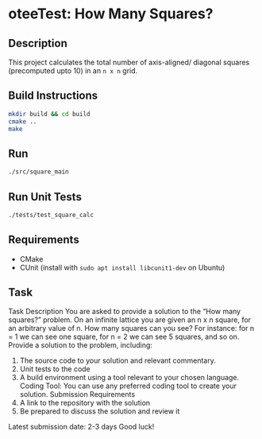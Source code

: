 # oteeTest: How Many Squares?

## Description
This project calculates the total number of axis-aligned/ diagonal squares (precomputed upto 10) in an `n x n` grid.

## Build Instructions

```bash
mkdir build && cd build
cmake ..
make
```

## Run

```bash
./src/square_main
```

## Run Unit Tests

```bash
./tests/test_square_calc
```

## Requirements
- CMake
- CUnit (install with `sudo apt install libcunit1-dev` on Ubuntu)


## Task
Task Description
You are asked to provide a solution to the “How many squares?” problem. On an
infinite lattice you are given an n x n square, for an arbitrary value of n. How many
squares can you see? For instance: for n = 1 we can see one square, for n = 2 we
can see 5 squares, and so on.
Provide a solution to the problem, including:
1. The source code to your solution and relevant commentary.
2. Unit tests to the code
3. A build environment using a tool relevant to your chosen language.
Coding Tool: You can use any preferred coding tool to create your solution.
Submission Requirements
1. A link to the repository with the solution
2. Be prepared to discuss the solution and review it

Latest submission date: 2-3 days
Good luck!
